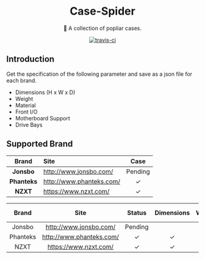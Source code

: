 <h1 align="center">Case-Spider</h1>
<p align="center">🎉 A collection of popliar cases.</p>
<p align="center">
  <a href="https://travis-ci.org/huyinjie/Case-Spider.svg?branch=master"><img src="https://travis-ci.org/huyinjie/Case-Spider.svg?branch=master" alt="travis-ci"></a>
</p>

## Introduction
Get the specification of the  following parameter and save as a json file for each brand.

<ul>
  <li>Dimensions (H x W x D)</li>
  <li>Weight</li>
  <li>Material</li>
  <li>Front I/O</li>
  <li>Motherboard Support</li>
  <li>Drive Bays</li>
</ul>

## Supported Brand

|     Brand    | Site                         | Case |
|     :--:     | :--                          | :-----: |
|  **Jonsbo**  | <http://www.jonsbo.com/>     |Pending|
| **Phanteks** | <http://www.phanteks.com/>   |✓|
|   **NZXT**   | <https://www.nzxt.com/>      |✓|

<detail>

|   Brand  |           Site           |  Status | Dimensions | Weight | Material | Front I/O | Motherboard Support | Drive Bays |
|:--------:|:------------------------:|:-------:|:----------:|:------:|:--------:|:---------:|:-------------------:|:----------:|
|  Jonsbo  |  http://www.jonsbo.com/  | Pending |            |        |          |           |                     |            |
| Phanteks | http://www.phanteks.com/ |    ✓    |      ✓     |    ✓   |     ✓    |     ✓     |          ✓          |      ✓     |
|   NZXT   |   https://www.nzxt.com/  |    ✓    |      ✓     |        |     ✓    |     ✓     |          ✓          |            |

</detail>